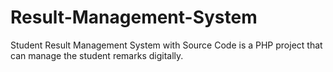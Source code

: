 # Result-Management-System
 Student Result Management System with Source Code is a PHP project that can manage the student remarks digitally.
